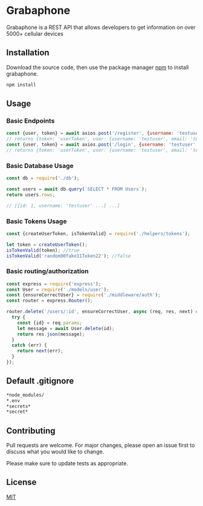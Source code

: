 # Grabaphone

Grabaphone is a REST API that allows developers to get information on over 5000+ cellular devices

## Installation

Download the source code, then use the package manager [npm](https://docs.www.npmjs.com/) to install grabaphone.

```bash
npm install
```

## Usage

### Basic Endpoints

```javascript
const {user, token} = await axios.post('/register', {username: 'testuser', password: 'testpassword', email: 'test@test.com'});
// returns {token: 'userToken', user: {username: 'testuser', email: 'test@test.com' ...}}
const {user, token} = await axios.post('/login', {username: 'testuser', password: 'testpassword'});
// returns {token: 'userToken', user: {username: 'testuser', email: 'test@test.com' ...}}
```
### Basic Database Usage
```javascript
const db = require('./db');

const users = await db.query(`SELECT * FROM Users`);
return users.rows;

// [{id: 1, username: 'testuser' ...} ...]
```

### Basic Tokens Usage
```javascript
const {createUserToken, isTokenValid} = require('./helpers/tokens');

let token = createUserToken();
isTokenValid(token); //true
isTokenValid('random00fake11Token22'); //false
```

### Basic routing/authorization
```javascript
const express = require('express');
const User = require('./models/user');
const {ensureCorrectUser} = require('./middleware/auth');
const router = express.Router();

router.delete('/users/:id', ensureCorrectUser, async (req, res, next) => {
  try {
    const {id} = req.params;
    let message = await User.delete(id);
    return res.json(message);
  }
  catch (err) {
    return next(err);
  }
});
```

## Default .gitignore
```bash
*node_modules/
*.env
*secrets*
*secret*
```

## Contributing
Pull requests are welcome. For major changes, please open an issue first to discuss what you would like to change.

Please make sure to update tests as appropriate.

## License
[MIT](https://choosealicense.com/licenses/mit/)
